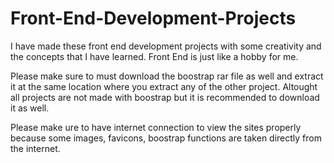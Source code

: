 # Front-End-Development-Projects
I have made these front end development projects with some creativity and the concepts that I have learned. Front End is just like a hobby for me.

Please make sure to must download the boostrap rar file as well and extract it at the same location where you extract any of the other project. Altought all projects are not made with boostrap but it is recommended to download it as well. 

Please make ure to have internet connection to view the sites properly because some images, favicons, boostrap functions are taken directly from the internet.
